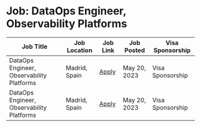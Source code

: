 # Job: DataOps Engineer, Observability Platforms

| Job Title | Job Location | Job Link | Job Posted | Visa Sponsorship |
| --- | --- | --- | --- | --- |
| DataOps Engineer, Observability Platforms | Madrid, Spain | [Apply](https://boards.greenhouse.io/adyen/jobs/4968533) | May 20, 2023 | Visa Sponsorship |
| DataOps Engineer, Observability Platforms | Madrid, Spain | [Apply](https://boards.greenhouse.io/adyen/jobs/4968533) | May 20, 2023 | Visa Sponsorship |
